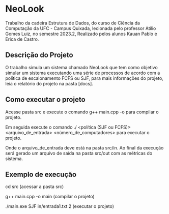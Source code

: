 # NeoLook 
 
Trabalho da cadeira Estrutura de Dados, do curso de Ciência da Computação da UFC - Campus Quixada, lecionada pelo professor Atílio Gomes Luiz, no semestre 2023.2, Realizado pelos alunos Kauan Pablo e Erica de Castro.



## Descrição do Projeto
O trabalho simula um sistema chamado NeoLook que tem como objetivo simular um sistema executando uma série de processos de acordo com a política de escalonamento FCFS ou SJF, para mais informações do projeto, leia o relatório do projeto na pasta [docs].

## Como executar o projeto
Acesse pasta src e execute o comando g++ main.cpp -o <nome da saida> para compilar o projeto.

Em seguida execute o comando ./<nome da saida> <política (SJF ou FCFS)> <arquivo_de_entrada> <número_de_computadores> para executar o projeto.

Onde o arquivo_de_entrada deve está na pasta src/in. 
Ao final da execução será gerado um arquivo de saída na pasta src/out com as métricas do sistema.

## Exemplo de execução
cd src (acessar a pasta src)

g++ main.cpp -o main (compilar o projeto)

./main.exe SJF in/entrada1.txt 2 (executar o projeto)

